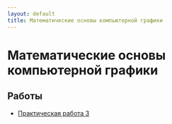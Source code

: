 ```yaml
---
layout: default
title: Математические основы компьютерной графики
---
```


# Математические основы компьютерной графики

## Работы

- [Практическая работа 3](../works/year-3/Математические%20основы%20компьютерной%20графики/Величко%20Практическая%20работа%203.docx) 